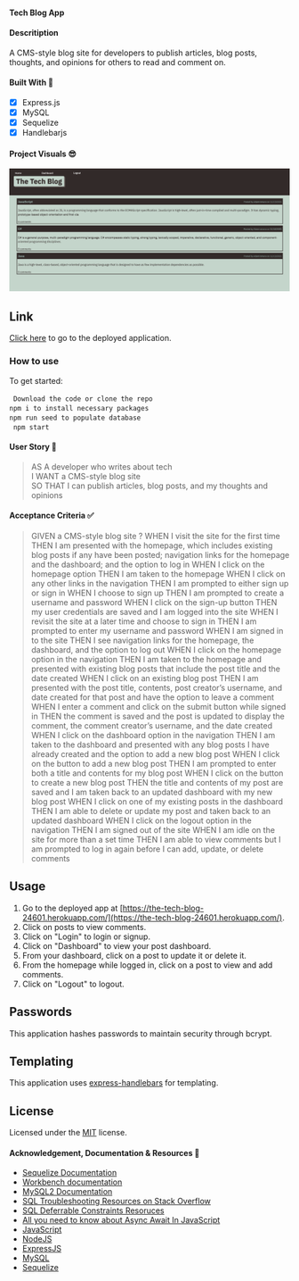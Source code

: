 #### Tech Blog App

#### Descritiption
A CMS-style blog site for developers to publish articles, blog posts, thoughts, and opinions for others to read and comment on. 

#### Built With 🧰
- [x] Express.js
- [x] MySQL
- [x] Sequelize
- [x] Handlebarjs

#### Project Visuals :sunglasses:
<img width="1156" alt="Screenshot" src="images/Screen Shot 2021-11-13 at 3.09.42 PM.png">

## Link
[Click here](https://tech-blog-full-stack.herokuapp.com/) to go to the deployed application.

### How to use
To get started:

` Download the code or clone the repo`                    
` npm i to install necessary packages `       
` npm run seed to populate database `       
` npm start` 

#### User Story 📖
> AS A developer who writes about tech      
> I WANT a CMS-style blog site      
> SO THAT I can publish articles, blog posts, and my thoughts and opinions        

#### Acceptance Criteria ✅
> GIVEN a CMS-style blog site
? WHEN I visit the site for the first time
> THEN I am presented with the homepage, which includes existing blog posts if any have been posted; navigation links for the homepage and the dashboard; and the option to log in
> WHEN I click on the homepage option
THEN I am taken to the homepage
> WHEN I click on any other links in the navigation
> THEN I am prompted to either sign up or sign in
> WHEN I choose to sign up
> THEN I am prompted to create a username and password
> WHEN I click on the sign-up button
> THEN my user credentials are saved and I am logged into the site
> WHEN I revisit the site at a later time and choose to sign in
> THEN I am prompted to enter my username and password
> WHEN I am signed in to the site
> THEN I see navigation links for the homepage, the dashboard, and the option to log out
> WHEN I click on the homepage option in the navigation
> THEN I am taken to the homepage and presented with existing blog posts that include the post title and the date created
> WHEN I click on an existing blog post
> THEN I am presented with the post title, contents, post creator’s username, and date created for that post and have the option to leave a comment
> WHEN I enter a comment and click on the submit button while signed in
> THEN the comment is saved and the post is updated to display the comment, the comment creator’s username, and the date created
> WHEN I click on the dashboard option in the navigation
> THEN I am taken to the dashboard and presented with any blog posts I have already created and the option to add a new blog post
> WHEN I click on the button to add a new blog post
> THEN I am prompted to enter both a title and contents for my blog post
> WHEN I click on the button to create a new blog post
> THEN the title and contents of my post are saved and I am taken back to an updated dashboard with my new blog post
> WHEN I click on one of my existing posts in the dashboard
> THEN I am able to delete or update my post and taken back to an updated dashboard
> WHEN I click on the logout option in the navigation
> THEN I am signed out of the site
> WHEN I am idle on the site for more than a set time
> THEN I am able to view comments but I am prompted to log in again before I can add, update, or delete comments    

## Usage
1. Go to the deployed app at [https://the-tech-blog-24601.herokuapp.com/](https://the-tech-blog-24601.herokuapp.com/).
2. Click on posts to view comments.
3. Click on "Login" to login or signup.
4. Click on "Dashboard" to view your post dashboard.
5. From your dashboard, click on a post to update it or delete it.
6. From the homepage while logged in, click on a post to view and add comments.
7. Click on "Logout" to logout.

## Passwords
This application hashes passwords to maintain security through bcrypt.

## Templating
This application uses [express-handlebars](https://www.npmjs.com/package/express-handlebars) for templating.

## License
Licensed under the [MIT](https://choosealicense.com/licenses/mit/) license.

#### Acknowledgement, Documentation & Resources 🤝
- [Sequelize Documentation](https://sequelize.org/v5/)
- [Workbench documentation](https://dev.mysql.com/doc/workbench/en/)
- [MySQL2 Documentation](https://www.npmjs.com/package/mysql2)
- [SQL Troubleshooting Resources on Stack Overflow](https://stackoverflow.com/questions/26554818/using-mysql-in-the-command-line-in-osx-command-not-found)
- [SQL Deferrable Constraints Resoruces](https://begriffs.com/posts/2017-08-27-deferrable-sql-constraints.html)
- [All you need to know about Async Await In JavaScript](https://medium.com/technofunnel/javascript-async-await-c83b15950a71)
- [JavaScript](https://img.shields.io/badge/javascript-%23323330.svg?style=for-the-badge&logo=javascript&logoColor=%23F7DF1E)
- [NodeJS](https://img.shields.io/badge/node.js-6DA55F?style=for-the-badge&logo=node.js&logoColor=white)
- [ExpressJS](https://img.shields.io/badge/Express.js-404D59?style=for-the-badge)
- [MySQL](https://img.shields.io/badge/mysql-%2300f.svg?style=for-the-badge&logo=mysql&logoColor=white)
- [Sequelize](https://img.shields.io/badge/Sequelize-52B0E7?style=for-the-badge&logo=Sequelize&logoColor=white)